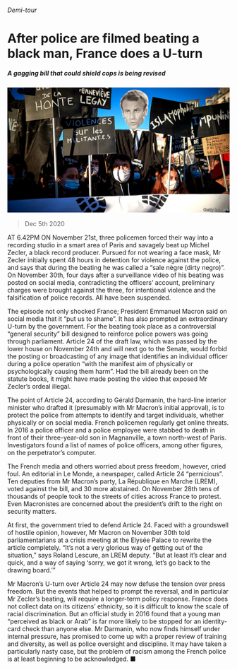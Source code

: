###### Demi-tour

# After police are filmed beating a black man, France does a U-turn 

##### A gagging bill that could shield cops is being revised 

![image](images/20201205_EUP502.jpg) 

> Dec 5th 2020 


AT 6.42PM ON November 21st, three policemen forced their way into a recording studio in a smart area of Paris and savagely beat up Michel Zecler, a black record producer. Pursued for not wearing a face mask, Mr Zecler initially spent 48 hours in detention for violence against the police, and says that during the beating he was called a “sale nègre (dirty negro)”. On November 30th, four days after a surveillance video of his beating was posted on social media, contradicting the officers’ account, preliminary charges were brought against the three, for intentional violence and the falsification of police records. All have been suspended.


The episode not only shocked France; President Emmanuel Macron said on social media that it “put us to shame”. It has also prompted an extraordinary U-turn by the government. For the beating took place as a controversial “general security” bill designed to reinforce police powers was going through parliament. Article 24 of the draft law, which was passed by the lower house on November 24th and will next go to the Senate, would forbid the posting or broadcasting of any image that identifies an individual officer during a police operation “with the manifest aim of physically or psychologically causing them harm”. Had the bill already been on the statute books, it might have made posting the video that exposed Mr Zecler’s ordeal illegal.



The point of Article 24, according to Gérald Darmanin, the hard-line interior minister who drafted it (presumably with Mr Macron’s initial approval), is to protect the police from attempts to identify and target individuals, whether physically or on social media. French policemen regularly get online threats. In 2016 a police officer and a police employee were stabbed to death in front of their three-year-old son in Magnanville, a town north-west of Paris. Investigators found a list of names of police officers, among other figures, on the perpetrator’s computer.


The French media and others worried about press freedom, however, cried foul. An editorial in Le Monde, a newspaper, called Article 24 “pernicious”. Ten deputies from Mr Macron’s party, La République en Marche (LREM), voted against the bill, and 30 more abstained. On November 28th tens of thousands of people took to the streets of cities across France to protest. Even Macronistes are concerned about the president’s drift to the right on security matters.


At first, the government tried to defend Article 24. Faced with a groundswell of hostile opinion, however, Mr Macron on November 30th told parliamentarians at a crisis meeting at the Elysée Palace to rewrite the article completely. “It’s not a very glorious way of getting out of the situation,” says Roland Lescure, an LREM deputy. “But at least it’s clear and quick, and a way of saying ‘sorry, we got it wrong, let’s go back to the drawing board.’”


Mr Macron’s U-turn over Article 24 may now defuse the tension over press freedom. But the events that helped to prompt the reversal, and in particular Mr Zecler’s beating, will require a longer-term policy response. France does not collect data on its citizens’ ethnicity, so it is difficult to know the scale of racial discrimination. But an official study in 2016 found that a young man “perceived as black or Arab” is far more likely to be stopped for an identity-card check than anyone else. Mr Darmanin, who now finds himself under internal pressure, has promised to come up with a proper review of training and diversity, as well as police oversight and discipline. It may have taken a particularly nasty case, but the problem of racism among the French police is at least beginning to be acknowledged. ■

